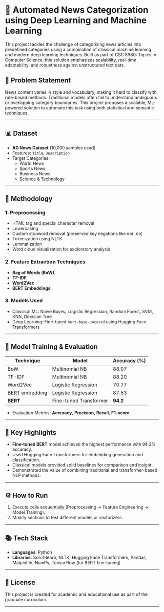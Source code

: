 # 📰 Automated News Categorization using Deep Learning and Machine Learning

This project tackles the challenge of categorizing news articles into predefined categories using a combination of classical machine learning and modern deep learning techniques. Built as part of CSC 8980: Topics in Computer Science, this solution emphasizes scalability, real-time adaptability, and robustness against unstructured text data.

## 📌 Problem Statement

News content varies in style and vocabulary, making it hard to classify with rule-based methods. Traditional models often fail to understand ambiguous or overlapping category boundaries. This project proposes a scalable, ML-powered solution to automate this task using both statistical and semantic techniques.

---

## 📊 Dataset

- **AG News Dataset** (10,000 samples used)
- Features: `Title`, `Description`
- Target Categories:
  - World News
  - Sports News
  - Business News
  - Science & Technology

---

## 🧪 Methodology

### 1. **Preprocessing**
- HTML tag and special character removal
- Lowercasing
- Custom stopword removal (preserved key negations like *not*, *no*)
- Tokenization using NLTK
- Lemmatization
- Word cloud visualization for exploratory analysis

### 2. **Feature Extraction Techniques**
- **Bag of Words (BoW)**
- **TF-IDF**
- **Word2Vec**
- **BERT Embeddings**

### 3. **Models Used**
- Classical ML: Naive Bayes, Logistic Regression, Random Forest, SVM, KNN, Decision Tree
- Deep Learning: Fine-tuned `bert-base-uncased` using Hugging Face Transformers

---

## 🧠 Model Training & Evaluation

| Technique     | Model                | Accuracy (%) |
|---------------|----------------------|--------------|
| BoW           | Multinomial NB       | 88.07        |
| TF-IDF        | Multinomial NB       | 88.20        |
| Word2Vec      | Logistic Regression  | 70.77        |
| BERT embedding| Logistic Regression  | 87.53        |
| **BERT**      | Fine-tuned Transformer| **94.2**     |

- Evaluation Metrics: **Accuracy**, **Precision**, **Recall**, **F1-score**

---

## 🚀 Key Highlights

- **Fine-tuned BERT** model achieved the highest performance with 94.2% accuracy.
- Used Hugging Face Transformers for embedding generation and classification.
- Classical models provided solid baselines for comparison and insight.
- Demonstrated the value of combining traditional and transformer-based NLP methods.

---

## ⚙️ How to Run

1. Execute cells sequentially (Preprocessing → Feature Engineering → Model Training).
2. Modify sections to test different models or vectorizers.

---

## 📚 Tech Stack

- **Languages**: Python
- **Libraries**: Scikit-learn, NLTK, Hugging Face Transformers, Pandas, Matplotlib, NumPy, TensorFlow (for BERT fine-tuning)

---

## 📜 License

This project is created for academic and educational use as part of the graduate curriculum.

---

